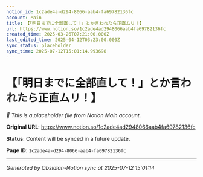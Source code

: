 ```yaml
---
notion_id: 1c2ade4a-d294-8066-aab4-fa69782136fc
account: Main
title: 【「明日までに全部直して！」とか言われたら正直ムリ！】
url: https://www.notion.so/1c2ade4ad2948066aab4fa69782136fc
created_time: 2025-03-26T07:21:00.000Z
last_edited_time: 2025-04-12T03:23:00.000Z
sync_status: placeholder
sync_time: 2025-07-12T15:01:14.993698
---
```


# 【「明日までに全部直して！」とか言われたら正直ムリ！】

*🔄 This is a placeholder file from Notion Main account.*

**Original URL**: https://www.notion.so/1c2ade4ad2948066aab4fa69782136fc

**Status**: Content will be synced in a future update.

**Page ID**: `1c2ade4a-d294-8066-aab4-fa69782136fc`

---

*Generated by Obsidian-Notion sync at 2025-07-12 15:01:14*
